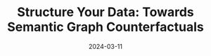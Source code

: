 ---
title: "Structure Your Data: Towards Semantic Graph Counterfactuals"

authors:
- Angeliki Dimitriou
- Maria Lymperaiou 
- Giorgos Filandrianos 
- Konstantinos Thomas 
- Giorgos Stamou 

date: "2024-03-11"

publication: "ICML"

links:
    pdf: https://arxiv.org/pdf/2403.06514
    code: https://github.com/aggeliki-dimitriou/SGCE
---